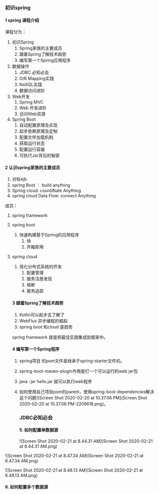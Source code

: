 ###  初识spring

#### 1 spring 课程介绍

课程分为：

1. 初识Spring
   1. Spring家族的主要成员
   2. 跟着Spring了解技术趋势
   3. 编写第一个Spring应用程序
2. 数据操作
   1. JDBC 必知必会
   2. O/R Mapping实践
   3. NoSQL实践
   4. 数据访问进阶
3. Web开发
   1. Spring MVC
   2. Web 开发进阶
   3. 访问Web资源
4. Spring Boot
   1. 自动配置原理及实现
   2. 起步依赖原理及定制
   3. 配置文件加载机制
   4. 获取运行状态
   5. 配置运行容器
   6. 可执行Jar背后的秘密

#### 2 认识spring家族的主要成员

1. 对标ejb
2. spring Boot ： build anything
3. Spring cloud: coordiNate Anything
4. spring cloud Data Flow: connect Anything

成员：

1. spring framework

2. spring boot

   1. 快速构建基于Spring的应用程序
      1. 快
      2. 开箱即用

3. spring cloud

   1. 简化分布式系统的开发
      1. 配置管理
      2. 服务注册发现
      3. 熔断
      4. 服务追踪

   #### 3 跟着Spring了解技术趋势

   1. Kotlin可以起步去了解了
   2. WebFlux 异步编程的崛起
   3. spring boot 和cloud 是趋势

   spring framework 就是把最佳实践集成到框架中。

   #### 4 编写第一个Spring程序

   1. spring项目 的pom文件是继承于spring-starter文件的。

   2. spring-boot-maven-plugin作用是打一个可以运行的web jar包

   3. java  -jar hello.jar 就可以执行web程序

   4. 如何使用自己项目pom的parent，使用spring-boot-dependencies解决这个问题![Screen Shot 2020-02-20 at 10.37.06 PM](Screen Shot 2020-02-20 at 10.37.06 PM-2209618.png)。

      ### JDBC必知必会

      #### 5. 如何配置单数据源

      

      ![Screen Shot 2020-02-21 at 8.44.31 AM](Screen Shot 2020-02-21 at 8.44.31 AM.png)

   

![Screen Shot 2020-02-21 at 8.47.34 AM](Screen Shot 2020-02-21 at 8.47.34 AM.png)

![Screen Shot 2020-02-21 at 8.48.13 AM](Screen Shot 2020-02-21 at 8.48.13 AM.png)

#### 6. 如何配置多个数据源

